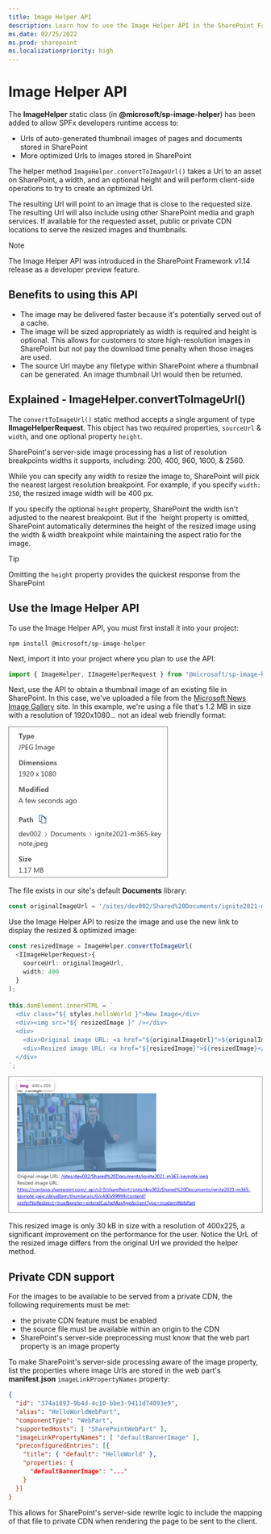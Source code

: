 ```yaml
---
title: Image Helper API
description: Learn how to use the Image Helper API in the SharePoint Framework to provide web-friendly optimized image links.
ms.date: 02/25/2022
ms.prod: sharepoint
ms.localizationpriority: high
---
```

# Image Helper API

The **ImageHelper** static class (in **\@microsoft\/sp-image-helper**) has been added to allow SPFx developers runtime access to:

- Urls of auto-generated thumbnail images of pages and documents stored in SharePoint
- More optimized Urls to images stored in SharePoint

The helper method `ImageHelper.convertToImageUrl()` takes a Url to an asset on SharePoint, a width, and an optional height and will perform client-side operations to try to create an optimized Url.

The resulting Url will point to an image that is close to the requested size. The resulting Url will also include using other SharePoint media and graph services. If available for the requested asset, public or private CDN locations to serve the resized images and thumbnails.

> [!NOTE]
> The Image Helper API was introduced in the SharePoint Framework v1.14 release as a developer preview feature.

## Benefits to using this API

- The image may be delivered faster because it's potentially served out of a cache.
- The image will be sized appropriately as width is required and height is optional. This allows for customers to store high-resolution images in SharePoint but not pay the download time penalty when those images are used.
- The source Url maybe any filetype within SharePoint where a thumbnail can be generated. An image thumbnail Url would then be returned.

## Explained - ImageHelper.convertToImageUrl()

The `convertToImageUrl()` static method accepts a single argument of type **IImageHelperRequest**. This object has two required properties, `sourceUrl` & `width`, and one optional property `height`.

SharePoint's server-side image processing has a list of resolution breakpoints widths it supports, including: 200, 400, 960, 1600, & 2560.

While you can specify any width to resize the image to, SharePoint will pick the nearest largest resolution breakpoint. For example, if you specify `width: 250`, the resized image width will be 400 px.

If you specify the optional `height` property, SharePoint the width isn't adjusted to the nearest breakpoint. But if the `height property is omitted, SharePoint automatically determines the height of the resized image using the width & width breakpoint while maintaining the aspect ratio for the image.

> [!TIP]
> Omitting the `height` property provides the quickest response from the SharePoint

## Use the Image Helper API

To use the Image Helper API, you must first install it into your project:

```console
npm install @microsoft/sp-image-helper
```

Next, import it into your project where you plan to use the API:

```typescript
import { ImageHelper, IImageHelperRequest } from "@microsoft/sp-image-helper";
```

Next, use the API to obtain a thumbnail image of an existing file in SharePoint. In this case, we've uploaded a file from the [Microsoft News Image Gallery](https://news.microsoft.com/imagegallery) site. In this example, we're using a file that's 1.2 MB in size with a resolution of 1920x1080... not an ideal web friendly format:

![Screenshot of the details panel of the original image.](../images/image-helper-api-01.png)

The file exists in our site's default **Documents** library:

```typescript
const originalImageUrl = '/sites/dev002/Shared%20Documents/ignite2021-m365-keynote.jpeg';
```

Use the Image Helper API to resize the image and use the new link to display the resized & optimized image:

```typescript
const resizedImage = ImageHelper.convertToImageUrl(
  <IImageHelperRequest>{
    sourceUrl: originalImageUrl,
    width: 400
  }
);

this.domElement.innerHTML = `
  <div class="${ styles.helloWorld }">New Image</div>
  <div><img src="${ resizedImage }" /></div>
  <div>
    <div>Original image URL: <a href="${originalImageUrl}">${originalImageUrl}</a>
    <div>Resized image URL: <a href="${resizedImage}">${resizedImage}</a>
  </div>
`;
```

![Screenshot of resized image.](../images/image-helper-api-02.png)

This resized image is only 30 kB in size with a resolution of 400x225, a significant improvement on the performance for the user. Notice the UrL of the resized image differs from the original Url we provided the helper method.

## Private CDN support

For the images to be available to be served from a private CDN, the following requirements must be met:

- the private CDN feature must be enabled
- the source file must be available within an origin to the CDN
- SharePoint's server-side preprocessing must know that the web part property is an image property

To make SharePoint's server-side processing aware of the image property, list the properties where image Urls are stored in the web part's **manifest.json** `imageLinkPropertyNames` property:

```json
{
  "id": "374a1893-9b4d-4c10-bbe3-9411d74093e9",
  "alias": "HelloWorldWebPart",
  "componentType": "WebPart",
  "supportedHosts": [ "SharePointWebPart" ],
  "imageLinkPropertyNames": [ "defaultBannerImage" ],
  "preconfiguredEntries": [{
    "title": { "default": "HelloWorld" },
    "properties: {
      "defaultBannerImage": "..."
    }
  }]
}
```

This allows for SharePoint's server-side rewrite logic to include the mapping of that file to private CDN when rendering the page to be sent to the client.
